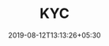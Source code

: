 ---
title: "KYC"
date: 2019-08-12T13:13:26+05:30
type: "credit-report"
layout: "report-view"

currentinfo: 'completed'
currentpayment: 'completed'
currentkyc: 'completed'
currentreport: 'completed'

loggedin: true
progressBar: false
---